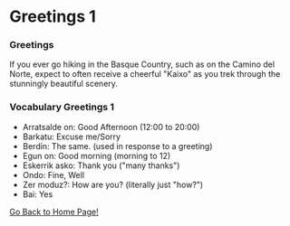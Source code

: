 # ​Greetings 1
### Greetings
If you ever go hiking in the Basque Country, such as on the Camino del Norte, expect to often receive a cheerful "Kaixo" as you trek through the stunningly beautiful scenery.

### Vocabulary Greetings 1
* Arratsalde on: Good Afternoon (12:00 to 20:00)
* Barkatu: Excuse me/Sorry
* Berdin: The same. (used in response to a greeting)
* Egun on: Good morning (morning to 12)
* Eskerrik asko: Thank you ("many thanks")
* Ondo: Fine, Well
* Zer moduz?: How are you? (literally just "how?")
* Bai: Yes

[ Go Back to Home Page!](..)
